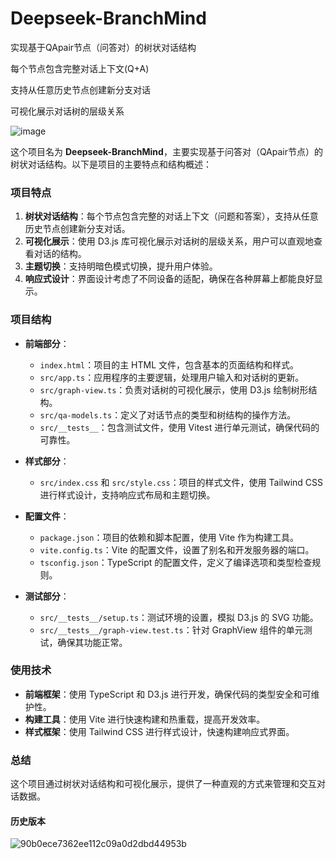 
# Deepseek-BranchMind

实现基于QApair节点（问答对）的树状对话结构

每个节点包含完整对话上下文(Q+A)

支持从任意历史节点创建新分支对话

可视化展示对话树的层级关系

![image](https://github.com/user-attachments/assets/2fe94433-7e85-4dcb-a6e2-410dcd7f553f)


这个项目名为 **Deepseek-BranchMind**，主要实现基于问答对（QApair节点）的树状对话结构。以下是项目的主要特点和结构概述：

### 项目特点

1. **树状对话结构**：每个节点包含完整的对话上下文（问题和答案），支持从任意历史节点创建新分支对话。
2. **可视化展示**：使用 D3.js 库可视化展示对话树的层级关系，用户可以直观地查看对话的结构。
3. **主题切换**：支持明暗色模式切换，提升用户体验。
4. **响应式设计**：界面设计考虑了不同设备的适配，确保在各种屏幕上都能良好显示。

### 项目结构

- **前端部分**：
  - `index.html`：项目的主 HTML 文件，包含基本的页面结构和样式。
  - `src/app.ts`：应用程序的主要逻辑，处理用户输入和对话树的更新。
  - `src/graph-view.ts`：负责对话树的可视化展示，使用 D3.js 绘制树形结构。
  - `src/qa-models.ts`：定义了对话节点的类型和树结构的操作方法。
  - `src/__tests__`：包含测试文件，使用 Vitest 进行单元测试，确保代码的可靠性。

- **样式部分**：
  - `src/index.css` 和 `src/style.css`：项目的样式文件，使用 Tailwind CSS 进行样式设计，支持响应式布局和主题切换。

- **配置文件**：
  - `package.json`：项目的依赖和脚本配置，使用 Vite 作为构建工具。
  - `vite.config.ts`：Vite 的配置文件，设置了别名和开发服务器的端口。
  - `tsconfig.json`：TypeScript 的配置文件，定义了编译选项和类型检查规则。

- **测试部分**：
  - `src/__tests__/setup.ts`：测试环境的设置，模拟 D3.js 的 SVG 功能。
  - `src/__tests__/graph-view.test.ts`：针对 GraphView 组件的单元测试，确保其功能正常。

### 使用技术

- **前端框架**：使用 TypeScript 和 D3.js 进行开发，确保代码的类型安全和可维护性。
- **构建工具**：使用 Vite 进行快速构建和热重载，提高开发效率。
- **样式框架**：使用 Tailwind CSS 进行样式设计，快速构建响应式界面。

### 总结

这个项目通过树状对话结构和可视化展示，提供了一种直观的方式来管理和交互对话数据。

#### 历史版本

![90b0ece7362ee112c09a0d2dbd44953b](https://github.com/user-attachments/assets/7031af8f-78c8-4735-a138-aa4229a78f78)
